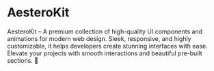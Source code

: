# AesteroKit
AesteroKit – A premium collection of high-quality UI components and animations for modern web design. Sleek, responsive, and highly customizable, it helps developers create stunning interfaces with ease. Elevate your projects with smooth interactions and beautiful pre-built sections. 🚀
